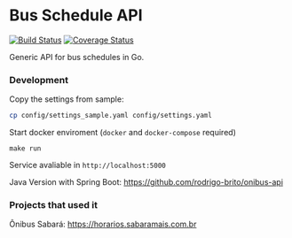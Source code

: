 # Bus Schedule API

[![Build Status](https://travis-ci.org/rodrigo-brito/bus-api-go.svg?branch=master)](https://travis-ci.org/rodrigo-brito/bus-api-go) [![Coverage Status](https://coveralls.io/repos/github/rodrigo-brito/bus-api-go/badge.svg)](https://coveralls.io/github/rodrigo-brito/bus-api-go)

Generic API for bus schedules in Go.<br>

### Development

Copy the settings from sample:
```bash
cp config/settings_sample.yaml config/settings.yaml
```
Start docker enviroment (`docker` and `docker-compose` required)
```
make run
```
Service avaliable in `http://localhost:5000`

Java Version with Spring Boot: https://github.com/rodrigo-brito/onibus-api

### Projects that used it
Ônibus Sabará: https://horarios.sabaramais.com.br
